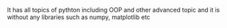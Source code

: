 It has all topics of pythton including OOP and other advanced topic and it is without any
libraries such as numpy, matplotlib etc